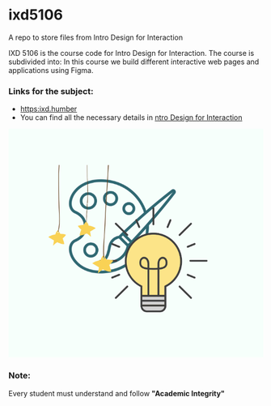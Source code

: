 # ixd5106
A repo to store files from Intro Design for Interaction

IXD 5106 is the course code for Intro Design for Interaction. The course is subdivided into:
In this course we build different interactive web pages and applications using Figma.

### Links for the subject:
- <https:ixd.humber>
- You can find all the necessary details in [ntro Design for Interaction](https:ixd.humber)

![This is a fun place to code](ixd-logo.png)

### Note:
Every student must understand and follow **"Academic Integrity"**
